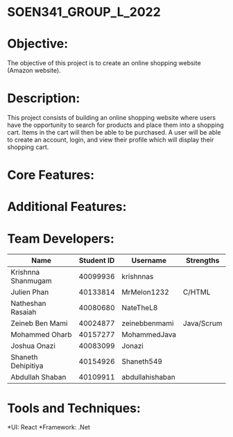 # SOEN341_GROUP_L_2022

# Objective:

The objective of this project is to create an online shopping website (Amazon website).

# Description:

This project consists of building an online shopping website where users have the opportunity to search for products and place them into a shopping cart. Items in the cart will then be able to be purchased. A user will be able to create an account, login, and view their profile which will display their shopping cart.

# Core Features:

# Additional Features:

# Team Developers:


|     Name     |  Student ID |  Username |  Strengths |
| ---  | ---|  --- |  --- |
|   Krishnna Shanmugam   |  40099936  |  krishnnas     |      |
|   Julien Phan          |  40133814  |  MrMelon1232   | C/HTML   |
|   Natheshan Rasaiah    |  40080680  |  NateTheL8     |      |
|   Zeineb Ben Mami      |  40024877  |  zeinebbenmami | Java/Scrum     |
|   Mohammed Oharb       |  40157277  |  MohammedJava  |      |
|   Joshua Onazi         |  40083099  | Jonazi         |      |
| Shaneth Dehipitiya   |40154926  | Shaneth549  |     |
| Abdullah Shaban        | 40109911   | abdullahishaban|      |



# Tools and Techniques:

*UI: React
*Framework: .Net

